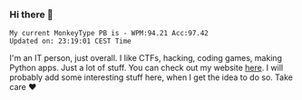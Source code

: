 ### Hi there 👋
<!-- PB START -->
```
My current MonkeyType PB is - WPM:94.21 Acc:97.42
Updated on: 23:19:01 CEST Time
```
<!-- PB END -->
I'm an IT person, just overall. I like CTFs, hacking, coding games, making Python apps. Just a lot of stuff.
You can check out my website [here](https://skill3472.github.io/).
I will probably add some interesting stuff here, when I get the idea to do so. Take care ❤️
